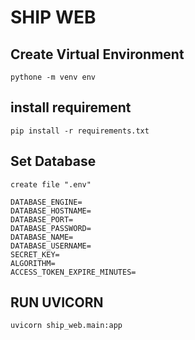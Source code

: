 # SHIP WEB

## Create Virtual Environment
    pythone -m venv env

## install requirement
    pip install -r requirements.txt

## Set Database
    create file ".env"
    
    DATABASE_ENGINE=
    DATABASE_HOSTNAME=
    DATABASE_PORT=
    DATABASE_PASSWORD=
    DATABASE_NAME=
    DATABASE_USERNAME=
    SECRET_KEY=
    ALGORITHM=
    ACCESS_TOKEN_EXPIRE_MINUTES=

## RUN UVICORN
    uvicorn ship_web.main:app